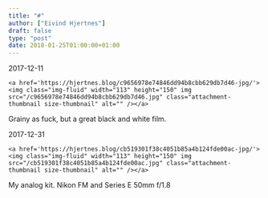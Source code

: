 ```yaml
---
title: "#"
author: ["Eivind Hjertnes"]
draft: false
type: "post"
date: 2018-01-25T01:00:00+01:00
---
```


2017-12-11

<a id="org4c2d1e1"></a>

<div class="HTML">
  <div></div>

<figure class="gallery-item">

</div>

```text
<a href='https://hjertnes.blog/c9656978e74846dd94b8cbb629db7d46-jpg/'><img class="img-fluid" width="113" height="150" img src="/c9656978e74846dd94b8cbb629db7d46.jpg" class="attachment-thumbnail size-thumbnail" alt="" /></a>
```

<div class="HTML">
  <div></div>

</figure>

</div>

Grainy as fuck, but a great black and white film.

2017-12-31

<a id="org35e9b47"></a>

<div class="HTML">
  <div></div>

<figure class="gallery-item">

</div>

```text
<a href='https://hjertnes.blog/cb519301f38c4051b85a4b124fde00ac-jpg/'><img class="img-fluid" width="113" height="150" img src="/cb519301f38c4051b85a4b124fde00ac.jpg" class="attachment-thumbnail size-thumbnail" alt="" /></a>
```

<div class="HTML">
  <div></div>

</figure>

</div>

My analog kit. Nikon FM and Series E 50mm f/1.8
